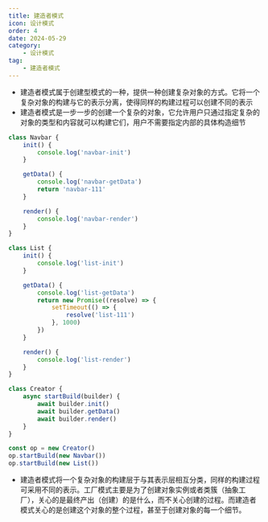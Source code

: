```yaml
---
title: 建造者模式
icon: 设计模式
order: 4
date: 2024-05-29
category:
    - 设计模式
tag:
    - 建造者模式
---
```


- 建造者模式属于创建型模式的一种，提供一种创建复杂对象的方式。它将一个复杂对象的构建与它的表示分离，使得同样的构建过程可以创建不同的表示
- 建造者模式是一步一步的创建一个复杂的对象，它允许用户只通过指定复杂的对象的类型和内容就可以构建它们，用户不需要指定内部的具体构造细节

```js
class Navbar {
    init() {
        console.log('navbar-init')
    }

    getData() {
        console.log('navbar-getData')
        return 'navbar-111'
    }

    render() {
        console.log('navbar-render')
    }
}

class List {
    init() {
        console.log('list-init')
    }

    getData() {
        console.log('list-getData')
        return new Promise((resolve) => {
            setTimeout(() => {
                resolve('list-111')
            }, 1000)
        })
    }

    render() {
        console.log('list-render')
    }
}

class Creator {
    async startBuild(builder) {
        await builder.init()
        await builder.getData()
        await builder.render()
    }
}

const op = new Creator()
op.startBuild(new Navbar())
op.startBuild(new List())
```

- 建造者模式将一个复杂对象的构建层于与其表示层相互分类，同样的构建过程可采用不同的表示。工厂模式主要是为了创建对象实例或者类簇（抽象工厂），关心的是最终产出（创建）的是什么，而不关心创建的过程。而建造者模式关心的是创建这个对象的整个过程，甚至于创建对象的每一个细节。

